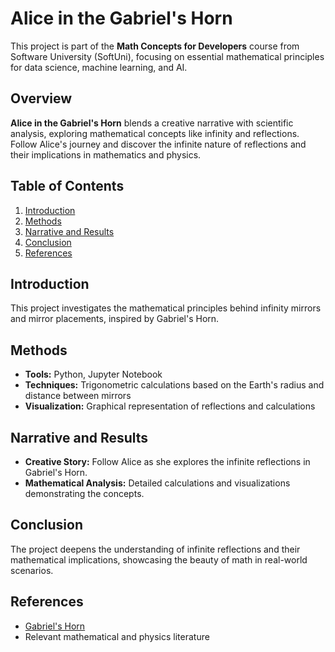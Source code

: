 # Alice in the Gabriel's Horn

This project is part of the **Math Concepts for Developers** course from Software University (SoftUni), focusing on essential mathematical principles for data science, machine learning, and AI.

## Overview

**Alice in the Gabriel's Horn** blends a creative narrative with scientific analysis, exploring mathematical concepts like infinity and reflections. Follow Alice's journey and discover the infinite nature of reflections and their implications in mathematics and physics.

## Table of Contents

1. [Introduction](#introduction)
2. [Methods](#methods)
3. [Narrative and Results](#narrative-and-results)
4. [Conclusion](#conclusion)
5. [References](#references)

## Introduction

This project investigates the mathematical principles behind infinity mirrors and mirror placements, inspired by Gabriel's Horn.

## Methods

- **Tools:** Python, Jupyter Notebook
- **Techniques:** Trigonometric calculations based on the Earth's radius and distance between mirrors
- **Visualization:** Graphical representation of reflections and calculations

## Narrative and Results

- **Creative Story:** Follow Alice as she explores the infinite reflections in Gabriel's Horn.
- **Mathematical Analysis:** Detailed calculations and visualizations demonstrating the concepts.

## Conclusion

The project deepens the understanding of infinite reflections and their mathematical implications, showcasing the beauty of math in real-world scenarios.

## References

- [Gabriel's Horn](https://en.wikipedia.org/wiki/Gabriel%27s_Horn)
- Relevant mathematical and physics literature
